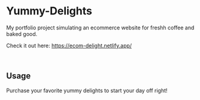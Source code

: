 # Yummy-Delights

My portfolio project simulating an ecommerce website for freshh coffee and baked good.

Check it out here: https://ecom-delight.netlify.app/

&nbsp;

## Usage

Purchase your favorite yummy delights to start your day off right!
